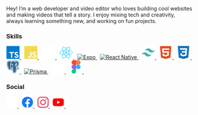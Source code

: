 Hey! I’m a web developer and video editor who loves building cool websites and making videos that tell a story. I enjoy mixing tech and creativity, always learning something new, and working on fun projects.



### Skills

<a href="https://www.typescriptlang.org/" target="_blank" rel="noreferrer"><picture> <img height="36" width="36" src="https://raw.githubusercontent.com/ShahVandit8/profile-x/refs/heads/main/public/icons/skills/typescript-colored.svg" alt="TypeScript" /> </picture></a> &nbsp; 
<a href="https://developer.mozilla.org/en-US/docs/Web/JavaScript" target="_blank" rel="noreferrer"><picture> <img height="36" width="36" src="https://raw.githubusercontent.com/ShahVandit8/profile-x/refs/heads/main/public/icons/skills/javascript-colored.svg" alt="JavaScript" /> </picture></a> &nbsp; 
<a href="https://nextjs.org/docs" target="_blank" rel="noreferrer"><picture> <img height="36" width="36" src="https://raw.githubusercontent.com/ShahVandit8/profile-x/refs/heads/main/public/icons/skills/nextjs-colored-dark.svg" alt="NextJs" /> </picture></a> &nbsp; 
<a href="https://reactjs.org/" target="_blank" rel="noreferrer"><picture> <img height="36" width="36" src="https://raw.githubusercontent.com/ShahVandit8/profile-x/refs/heads/main/public/icons/skills/react-colored.svg" alt="React" /> </picture></a> &nbsp; 
<a href="https://expo.dev/" target="_blank" rel="noreferrer"><picture> <img height="36" width="36" src="https://upload.wikimedia.org/wikipedia/commons/thumb/0/0d/Expo_logo.svg/640px-Expo_logo.svg.png" alt="Expo" /> </picture></a> &nbsp; 
<a href="https://reactnative.dev/" target="_blank" rel="noreferrer"><picture> <img height="36" width="36" src="https://upload.wikimedia.org/wikipedia/commons/0/0e/React_Native_Logo.png" alt="React Native" /> </picture></a> &nbsp; 
<a href="https://tailwindcss.com/" target="_blank" rel="noreferrer"><picture> <img height="36" width="36" src="https://raw.githubusercontent.com/ShahVandit8/profile-x/refs/heads/main/public/icons/skills/tailwindcss-colored.svg" alt="TailwindCSS" /> </picture></a> &nbsp; 
<a href="https://developer.mozilla.org/en-US/docs/Glossary/HTML5" target="_blank" rel="noreferrer"><picture> <img height="36" width="36" src="https://raw.githubusercontent.com/ShahVandit8/profile-x/refs/heads/main/public/icons/skills/html5-colored.svg" alt="HTML5" /> </picture></a> &nbsp; 
<a href="https://www.w3.org/TR/CSS/#css" target="_blank" rel="noreferrer"><picture> <img height="36" width="36" src="https://raw.githubusercontent.com/ShahVandit8/profile-x/refs/heads/main/public/icons/skills/css3-colored.svg" alt="CSS3" /> </picture></a> &nbsp; 
<a href="https://www.postgresql.org/" target="_blank" rel="noreferrer"><picture> <img height="36" width="36" src="https://raw.githubusercontent.com/ShahVandit8/profile-x/refs/heads/main/public/icons/skills/postgresql-colored.svg" alt="PostgreSQL" /> </picture></a> &nbsp; 
<a href="https://www.prisma.io/" target="_blank" rel="noreferrer"><picture> <img height="36" width="36" src="https://upload.wikimedia.org/wikipedia/commons/6/6d/Prisma_logo.svg" alt="Prisma" /> </picture></a> &nbsp; 
<a href="https://www.adobe.com/uk/products/aftereffects.html" target="_blank" rel="noreferrer"><picture> <img height="36" width="36" src="https://raw.githubusercontent.com/ShahVandit8/profile-x/refs/heads/main/public/icons/skills/aftereffects-colored-dark.svg" alt="After Effects" /> </picture></a> &nbsp; 
<a href="https://www.figma.com/" target="_blank" rel="noreferrer"><picture> <img height="36" width="36" src="https://raw.githubusercontent.com/ShahVandit8/profile-x/refs/heads/main/public/icons/skills/figma-colored.svg" alt="Figma" /> </picture></a> &nbsp;


### Social

<a href="https://www.github.com/Zerodayu" target="_blank" rel="noreferrer">
<picture>
<img height="30" width="30" src="https://raw.githubusercontent.com/ShahVandit8/profile-x/refs/heads/main/public/icons/socials/github-dark.svg" alt="github" />
</picture>
</a> &nbsp;
<a href="https://www.facebook.com/xnpa1.fx" target="_blank" rel="noreferrer">
<picture>
<img height="30" width="30" src="https://raw.githubusercontent.com/ShahVandit8/profile-x/refs/heads/main/public/icons/socials/facebook.svg" alt="facebook" />
</picture>
</a> &nbsp;
<a href="https://www.instagram.com/xnpa1" target="_blank" rel="noreferrer">
<picture>
<img height="30" width="30" src="https://raw.githubusercontent.com/ShahVandit8/profile-x/refs/heads/main/public/icons/socials/instagram.svg" alt="instagram" />
</picture>
</a> &nbsp;
<a class="margin-right: 10px" href="https://www.youtube.com/@xenpa1fx" target="_blank" rel="noreferrer">
<picture>
<img height="30" width="30" src="https://raw.githubusercontent.com/ShahVandit8/profile-x/refs/heads/main/public/icons/socials/youtube.svg" alt="youtube" />
</picture>
</a> &nbsp;


